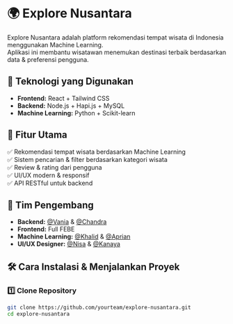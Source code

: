 # 🌍 Explore Nusantara  

Explore Nusantara adalah platform rekomendasi tempat wisata di Indonesia menggunakan Machine Learning.  
Aplikasi ini membantu wisatawan menemukan destinasi terbaik berdasarkan data & preferensi pengguna.

## 🚀 Teknologi yang Digunakan
- **Frontend:** React + Tailwind CSS
- **Backend:** Node.js + Hapi.js + MySQL
- **Machine Learning:** Python + Scikit-learn

## 🎯 Fitur Utama
✅ Rekomendasi tempat wisata berdasarkan Machine Learning  
✅ Sistem pencarian & filter berdasarkan kategori wisata  
✅ Review & rating dari pengguna  
✅ UI/UX modern & responsif  
✅ API RESTful untuk backend  

## 👥 Tim Pengembang
- **Backend:** [@Vania](https://github.com/vamatsa-vmt) & [@Chandra](https://github.com/XchandraX)
- **Frontend:** Full FEBE  
- **Machine Learning:** [@Khalid](https://github.com/Kalidun) & [@Aprian](https://github.com/066pine)
- **UI/UX Designer:** [@Nisa](https://github.com/066pine) & [@Kanaya](https://github.com/nayaaasss)

## 🛠️ Cara Instalasi & Menjalankan Proyek

### **1️⃣ Clone Repository**
```sh
git clone https://github.com/yourteam/explore-nusantara.git
cd explore-nusantara
